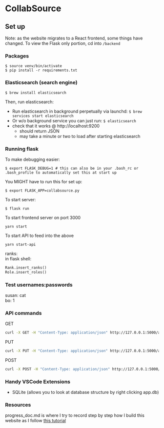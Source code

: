 # CollabSource

## Set up

Note: as the website migrates to a React frontend, some things have changed. To view the Flask only portion, cd into `/backend`
### **Packages**
```shell
$ source venv/bin/activate
$ pip install -r requirements.txt
```

### **Elasticsearch (search engine)**

```shell
$ brew install elasticsearch
```

Then, run elasticsearch:
- Run elasticsearch in background perpetually via launchd: `$ brew services start elasticsearch`
- Or w/o background service you can just run: `$ elasticsearch`
- check that it works @ http://localhost:9200
    - should return JSON
    - may take a minute or two to load after starting elasticsearch

### **Running flask**
To make debugging easier:
```shell
$ export FLASK_DEBUG=1 # this can also be in your .bash_rc or .bash_profile to automatically set this at start up
``` 
You MIGHT have to run this for set up:
```
$ export FLASK_APP=collabsource.py
```
To start server:
```shell
$ flask run
```

To start frontend server on port 3000
```shell
yarn start
```

To start API to feed into the above
```shell
yarn start-api
```


ranks:
<br>in flask shell:
```python
Rank.insert_ranks()
Role.insert_roles()
```

### **Test usernames:passwords**
susan: cat<br>
bo: 1

### API commands
GET
```bash
curl -X GET -H "Content-Type: application/json" http://127.0.0.1:5000/api/users/1
```
PUT
```bash
curl -X PUT -H "Content-Type: application/json" http://127.0.0.1:5000/api/test/put --data '{"name":"mochi"}'
```
POST
```bash
curl -X POST -H "Content-Type: application/json" http://127.0.0.1:5000/api/project/create --data '{"creator":"a", "name":"a44","category":"learning","skill_level":"skilz","setting":"set","descr":"asd","language":"phold","pace":"g","learning_category":"l1","subject":"0","resource":"mc"}'
```

### **Handy VSCode Extensions**
- SQLite (allows you to look at database structure by right clicking app.db)

### **Resources**
progress_doc.md is where I try to record step by step how I build this website as I follow [this tutorial](https://blog.miguelgrinberg.com/post/the-flask-mega-tutorial-part-i-hello-world)

